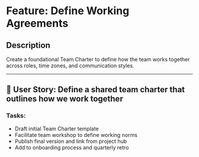 # Feature: Define Working Agreements

## Description
Create a foundational Team Charter to define how the team works together across roles, time zones, and communication styles.

---

## 🧩 User Story: Define a shared team charter that outlines how we work together

### Tasks:
- Draft initial Team Charter template
- Facilitate team workshop to define working norms
- Publish final version and link from project hub
- Add to onboarding process and quarterly retro